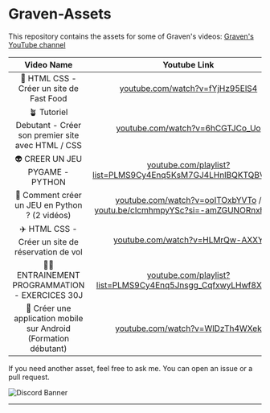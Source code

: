 # Graven-Assets

This repository contains the assets for some of Graven's videos:
[Graven's YouTube channel](https://www.youtube.com/@Gravenilvectuto/featured)


| Video Name | Youtube Link | Assets |
| :---------------: |:---------------:| :-----:|
| 🍔 HTML CSS - Créer un site de Fast Food | [youtube.com/watch?v=fYjHz95ElS4](https://www.youtube.com/watch?v=fYjHz95ElS4) | [CroustiShop](./CroustiShop/) |
| 🪴 Tutoriel Debutant - Créer son premier site avec HTML / CSS | [youtube.com/watch?v=6hCGTJCo_Uo](https://www.youtube.com/watch?v=6hCGTJCo_Uo) | [ChallengeCSS](./ChallengeCSS/) |
| 👽 CREER UN JEU PYGAME - PYTHON | [youtube.com/playlist?list=PLMS9Cy4Enq5KsM7GJ4LHnlBQKTQBV8kaR](https://www.youtube.com/playlist?list=PLMS9Cy4Enq5KsM7GJ4LHnlBQKTQBV8kaR) | [PygameAssets](./PygameAssets/) |
| 🦕 Comment créer un JEU en Python ? (2 vidéos) | [youtube.com/watch?v=ooITOxbYVTo](https://www.youtube.com/watch?v=ooITOxbYVTo) / [youtu.be/clcmhmpyYSc?si=-amZGUNORnxhe_ny](https://youtu.be/clcmhmpyYSc?si=-amZGUNORnxhe_ny) | [Pygamon](./Pygamon/) |
| ✈️ HTML CSS - Créer un site de réservation de vol | [youtube.com/watch?v=HLMrQw-AXXY](https://www.youtube.com/watch?v=HLMrQw-AXXY) | [GravenAir](./GravenAir/) |
| 🏋️‍♂️ ENTRAINEMENT PROGRAMMATION - EXERCICES 30J | [youtube.com/playlist?list=PLMS9Cy4Enq5Jnsgg_CqfxwyLHwf8X9AQI](https://www.youtube.com/playlist?list=PLMS9Cy4Enq5Jnsgg_CqfxwyLHwf8X9AQI) | [Entrainement_30j](./Entrainement_30j) |
| 🌱 Créer une application mobile sur Android (Formation débutant) | [youtube.com/watch?v=WlDzTh4WXek](https://www.youtube.com/watch?v=WlDzTh4WXek) | [NatureEmoi](./NatureEmoi/) |


If you need another asset, feel free to ask me.
You can open an issue or a pull request.

![Discord Banner](https://discordapp.com/api/guilds/763846236766732368/widget.png?style=banner2)

---
